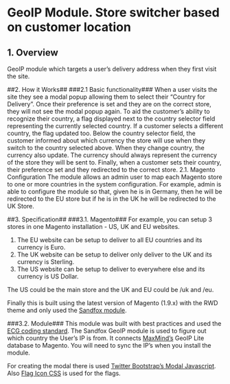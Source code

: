 # GeoIP Module. Store switcher based on customer location

## 1. Overview
GeoIP module which targets a user’s delivery address when they first visit the site.

##2. How it Works##
###2.1 Basic functionality###
When a user visits the site they see a modal popup allowing them to select their “Country for Delivery”. Once their preference is set and they are on the correct store, they will not see the modal popup again.
To aid the customer’s ability to recognize their country, a flag displayed next to the country selector field representing the currently selected country. If a customer selects a different country, the flag updated too.
Below the country selector field, the customer informed about which currency the store will use when they switch to the country selected above. When they change country, the currency also update. The currency should always represent the currency of the store they will be sent to.
Finally, when a customer sets their country, their preference set and they redirected to the correct store.
2.1. Magento Configuration
The module allows an admin user to map each Magento store to one or more countries in the system configuration. For example, admin is able to configure the module so that, given he is in Germany, then he will be redirected to the EU store but if he is in the UK he will be redirected to the UK Store.
 
##3. Specification##
###3.1. Magento###
For example, you can setup 3 stores in one Magento installation - US, UK and EU websites.
1. The EU website can be setup to deliver to all EU countries and its currency is Euro.
2. The UK website can be setup to deliver only deliver to the UK and its currency is Sterling.
3. The US website can be setup to deliver to everywhere else and its currency is US Dollar.

The US could be the main store and the UK and EU could be /uk and /eu.

Finally this is built using the latest version of Magento (1.9.x) with the RWD theme and only used the <a href="https://github.com/magento-hackathon/Sandfox_GeoIP">Sandfox module</a>.

###3.2. Module###
This module was built with best practices and used the <a href="https://github.com/magento-ecg/coding-standard">ECG coding standard</a>. The  Sandfox GeoIP  module is used to figure out which country the User’s IP is from. It connects <a href="https://www.maxmind.com/">MaxMind’s</a> GeoIP Lite database to Magento. You will need to sync the IP’s when you install the module.

For creating the modal there is used <a href="http://getbootstrap.com/javascript/">Twitter Bootstrap’s Modal Javascript</a>. Also <a href="http://flag-icon-css.lip.is">Flag Icon CSS</a> is used for the flags.
